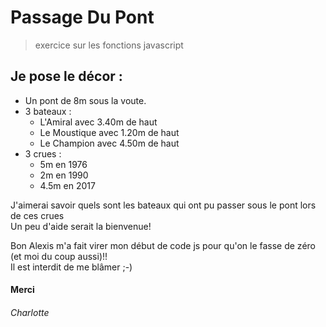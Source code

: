 # Passage Du Pont
> exercice sur les fonctions javascript

## Je pose le décor : 

* Un pont de 8m sous la voute.  
* 3 bateaux :
  * L'Amiral avec 3.40m de haut  
  * Le Moustique avec 1.20m de haut
  * Le Champion avec 4.50m de haut
 * 3 crues :
   * 5m en 1976
   * 2m en 1990
   * 4.5m en 2017
   
J'aimerai savoir quels sont les bateaux qui ont pu passer sous le pont lors de ces crues  
Un peu d'aide serait la bienvenue!    

Bon Alexis m'a fait virer mon début de code js pour qu'on le fasse de zéro (et moi du coup aussi)!!  
Il est interdit de me blâmer ;-)

#### Merci
###### Charlotte
